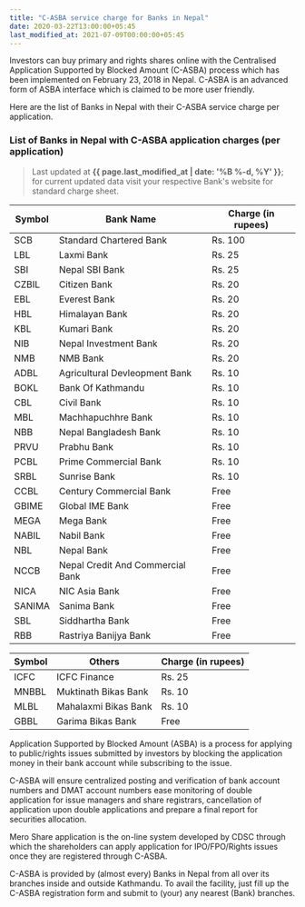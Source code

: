 ```yaml
---
title: "C-ASBA service charge for Banks in Nepal"
date: 2020-03-22T13:00:00+05:45
last_modified_at: 2021-07-09T00:00:00+05:45
---
```


Investors can buy primary and rights shares online with the Centralised Application Supported by Blocked Amount (C-ASBA) process which has been implemented on February 23, 2018 in Nepal. C-ASBA is an advanced form of ASBA interface which is claimed to be more user friendly.

Here are the list of Banks in Nepal with their C-ASBA service charge per application.

### List of Banks in Nepal with C-ASBA application charges (per application)

> Last updated at **{{ page.last_modified_at | date: '%B %-d, %Y' }}**; for current updated data visit your respective Bank's website for standard charge sheet.

| Symbol | Bank Name                        | Charge (in rupees) |
| ------ | -------------------------------- | ------------------ |
| SCB    | Standard Chartered Bank          | Rs. 100            |
| LBL    | Laxmi Bank                       | Rs. 25             |
| SBI    | Nepal SBI Bank                   | Rs. 25             |
| CZBIL  | Citizen Bank                     | Rs. 20             |
| EBL    | Everest Bank                     | Rs. 20             |
| HBL    | Himalayan Bank                   | Rs. 20             |
| KBL    | Kumari Bank                      | Rs. 20             |
| NIB    | Nepal Investment Bank            | Rs. 20             |
| NMB    | NMB Bank                         | Rs. 20             |
| ADBL   | Agricultural Devleopment Bank    | Rs. 10             |
| BOKL   | Bank Of Kathmandu                | Rs. 10             |
| CBL    | Civil Bank                       | Rs. 10             |
| MBL    | Machhapuchhre Bank               | Rs. 10             |
| NBB    | Nepal Bangladesh Bank            | Rs. 10             |
| PRVU   | Prabhu Bank                      | Rs. 10             |
| PCBL   | Prime Commercial Bank            | Rs. 10             |
| SRBL   | Sunrise Bank                     | Rs. 10             |
| CCBL   | Century Commercial Bank          | Free               |
| GBIME  | Global IME Bank                  | Free               |
| MEGA   | Mega Bank                        | Free               |
| NABIL  | Nabil Bank                       | Free               |
| NBL    | Nepal Bank                       | Free               |
| NCCB   | Nepal Credit And Commercial Bank | Free               |
| NICA   | NIC Asia Bank                    | Free               |
| SANIMA | Sanima Bank                      | Free               |
| SBL    | Siddhartha Bank                  | Free               |
| RBB    | Rastriya Banijya Bank            | Free               |

| Symbol | Others               | Charge (in rupees) |
| ------ | -------------------- | ------------------ |
| ICFC   | ICFC Finance         | Rs. 25             |
| MNBBL  | Muktinath Bikas Bank | Rs. 10             |
| MLBL   | Mahalaxmi Bikas Bank | Rs. 10             |
| GBBL   | Garima Bikas Bank    | Free               |

Application Supported by Blocked Amount (ASBA) is a process for applying to public/rights issues submitted by investors by blocking the application money in their bank account while subscribing to the issue.

C-ASBA will ensure centralized posting and verification of bank account numbers and DMAT account numbers ease monitoring of double application for issue managers and share registrars, cancellation of application upon double applications and prepare a final report for securities allocation.

Mero Share application is the on-line system developed by CDSC through which the shareholders can apply application for IPO/FPO/Rights issues once they are registered through C-ASBA.

C-ASBA is provided by (almost every) Banks in Nepal from all over its branches inside and outside Kathmandu. To avail the facility, just fill up the C-ASBA registration form and submit to (your) any nearest (Bank) branches.
